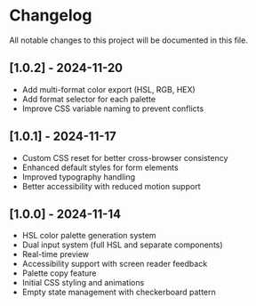 
# Changelog

All notable changes to this project will be documented in this file.

## [1.0.2] - 2024-11-20

- Add multi-format color export (HSL, RGB, HEX)
- Add format selector for each palette
- Improve CSS variable naming to prevent conflicts

## [1.0.1] - 2024-11-17

- Custom CSS reset for better cross-browser consistency
- Enhanced default styles for form elements
- Improved typography handling
- Better accessibility with reduced motion support

## [1.0.0] - 2024-11-14

- HSL color palette generation system
- Dual input system (full HSL and separate components)
- Real-time preview
- Accessibility support with screen reader feedback
- Palette copy feature
- Initial CSS styling and animations
- Empty state management with checkerboard pattern
